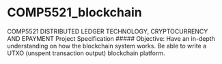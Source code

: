 # COMP5521_blockchain
COMP5521 DISTRIBUTED LEDGER  TECHNOLOGY, CRYPTOCURRENCY AND EPAYMENT Project Specification     ##### Objective: Have an in-depth understanding on how the blockchain system works.   Be able to write a UTXO (unspent transaction output) blockchain platform. 
